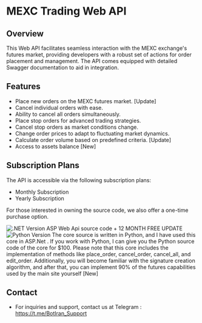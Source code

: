 # MEXC Trading Web API

## Overview
This Web API facilitates seamless interaction with the MEXC exchange's futures market, providing developers with a robust set of actions for order placement and management. The API comes equipped with detailed Swagger documentation to aid in integration.

## Features
- Place new orders on the MEXC futures market. [Update]
- Cancel individual orders with ease.
- Ability to cancel all orders simultaneously.
- Place stop orders for advanced trading strategies.
- Cancel stop orders as market conditions change.
- Change order prices to adapt to fluctuating market dynamics.
- Calculate order volume based on predefined criteria. [Update]
- Access to assets balance [New]

## Subscription Plans
The API is accessible via the following subscription plans:
- Monthly Subscription
- Yearly Subscription

For those interested in owning the source code, we also offer a one-time purchase option.

![.NET Version](https://img.shields.io/badge/.NET-8-blueviolet.svg) ASP Web Api source code + 12 MONTH FREE UPDATE
![Python Version](https://img.shields.io/badge/python-3.9-blue.svg) The core source is written in Python, and I have used this core in ASP.Net . If you work with Python, I can give you the Python source code of the core for $100. Please note that this core includes the implementation of methods like place_order, cancel_order, cancel_all, and edit_order. Additionally, you will become familiar with the signature creation algorithm, and after that, you can implement 90% of the futures capabilities used by the main site yourself [New]
## Contact
- For inquiries and support, contact us at Telegram : https://t.me/BotIran_Support
